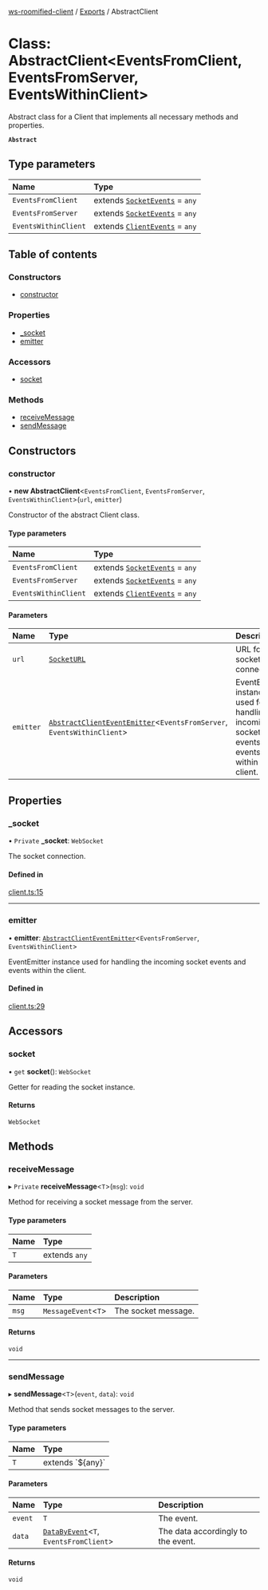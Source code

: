 [ws-roomified-client](../README.md) / [Exports](../modules.md) / AbstractClient

# Class: AbstractClient<EventsFromClient, EventsFromServer, EventsWithinClient\>

Abstract class for a Client that implements all necessary methods and properties.

**`Abstract`**

 

## Type parameters

| Name | Type |
| :------ | :------ |
| `EventsFromClient` | extends [`SocketEvents`](../modules.md#socketevents) = `any` |
| `EventsFromServer` | extends [`SocketEvents`](../modules.md#socketevents) = `any` |
| `EventsWithinClient` | extends [`ClientEvents`](../modules.md#clientevents) = `any` |

## Table of contents

### Constructors

- [constructor](AbstractClient.md#constructor)

### Properties

- [\_socket](AbstractClient.md#_socket)
- [emitter](AbstractClient.md#emitter)

### Accessors

- [socket](AbstractClient.md#socket)

### Methods

- [receiveMessage](AbstractClient.md#receivemessage)
- [sendMessage](AbstractClient.md#sendmessage)

## Constructors

### constructor

• **new AbstractClient**<`EventsFromClient`, `EventsFromServer`, `EventsWithinClient`\>(`url`, `emitter`)

Constructor of the abstract Client class.

#### Type parameters

| Name | Type |
| :------ | :------ |
| `EventsFromClient` | extends [`SocketEvents`](../modules.md#socketevents) = `any` |
| `EventsFromServer` | extends [`SocketEvents`](../modules.md#socketevents) = `any` |
| `EventsWithinClient` | extends [`ClientEvents`](../modules.md#clientevents) = `any` |

#### Parameters

| Name | Type | Description |
| :------ | :------ | :------ |
| `url` | [`SocketURL`](../modules.md#socketurl) | URL for the socket connection. |
| `emitter` | [`AbstractClientEventEmitter`](AbstractClientEventEmitter.md)<`EventsFromServer`, `EventsWithinClient`\> | EventEmitter instance used for handling the incoming socket events and events within the client. |

## Properties

### \_socket

• `Private` **\_socket**: `WebSocket`

The socket connection.

#### Defined in

[client.ts:15](https://github.com/chrisitopherus/ws-roomified-client/blob/f67875e/src/client.ts#L15)

___

### emitter

• **emitter**: [`AbstractClientEventEmitter`](AbstractClientEventEmitter.md)<`EventsFromServer`, `EventsWithinClient`\>

EventEmitter instance used for handling the incoming socket events and events within the client.

#### Defined in

[client.ts:29](https://github.com/chrisitopherus/ws-roomified-client/blob/f67875e/src/client.ts#L29)

## Accessors

### socket

• `get` **socket**(): `WebSocket`

Getter for reading the socket instance.

#### Returns

`WebSocket`

## Methods

### receiveMessage

▸ `Private` **receiveMessage**<`T`\>(`msg`): `void`

Method for receiving a socket message from the server.

#### Type parameters

| Name | Type |
| :------ | :------ |
| `T` | extends `any` |

#### Parameters

| Name | Type | Description |
| :------ | :------ | :------ |
| `msg` | `MessageEvent`<`T`\> | The socket message. |

#### Returns

`void`

___

### sendMessage

▸ **sendMessage**<`T`\>(`event`, `data`): `void`

Method that sends socket messages to the server.

#### Type parameters

| Name | Type |
| :------ | :------ |
| `T` | extends \`${any}\` |

#### Parameters

| Name | Type | Description |
| :------ | :------ | :------ |
| `event` | `T` | The event. |
| `data` | [`DataByEvent`](../modules.md#databyevent)<`T`, `EventsFromClient`\> | The data accordingly to the event. |

#### Returns

`void`
